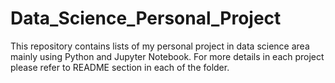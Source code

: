 # Data_Science_Personal_Project

This repository contains lists of my personal project in data science area mainly using Python and Jupyter Notebook. For more details in each project please refer to README section in each of the folder.
